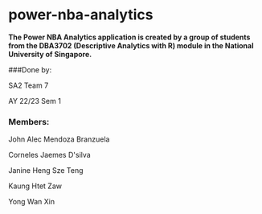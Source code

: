 # power-nba-analytics
<strong> The Power NBA Analytics application is created by a group of students from the DBA3702 (Descriptive Analytics with R) module in the National University of Singapore. </strong>

###Done by:
<p> SA2 Team 7 </p> 
<p> AY 22/23 Sem 1</p> 

### Members:
<p> John Alec Mendoza Branzuela </p>
<p> Corneles Jaemes D'silva </p>
<p> Janine Heng Sze Teng </p>
<p> Kaung Htet Zaw </p>
<p> Yong Wan Xin </p>


